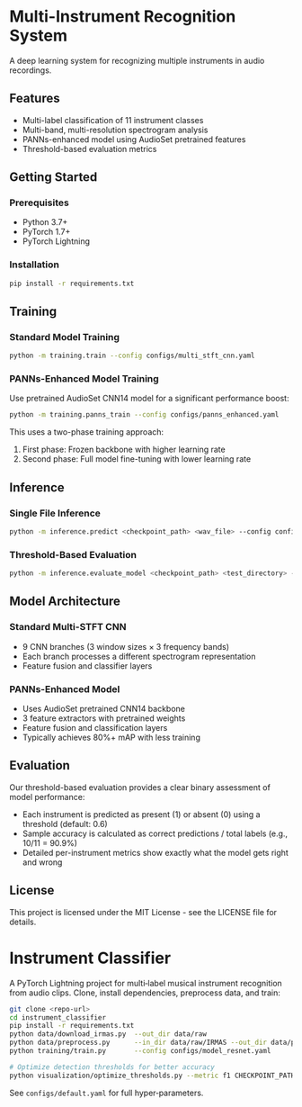 # Multi-Instrument Recognition System

A deep learning system for recognizing multiple instruments in audio recordings.

## Features

- Multi-label classification of 11 instrument classes
- Multi-band, multi-resolution spectrogram analysis
- PANNs-enhanced model using AudioSet pretrained features
- Threshold-based evaluation metrics

## Getting Started

### Prerequisites

- Python 3.7+
- PyTorch 1.7+
- PyTorch Lightning

### Installation

```bash
pip install -r requirements.txt
```

## Training

### Standard Model Training

```bash
python -m training.train --config configs/multi_stft_cnn.yaml
```

### PANNs-Enhanced Model Training

Use pretrained AudioSet CNN14 model for a significant performance boost:

```bash
python -m training.panns_train --config configs/panns_enhanced.yaml
```

This uses a two-phase training approach:
1. First phase: Frozen backbone with higher learning rate
2. Second phase: Full model fine-tuning with lower learning rate

## Inference

### Single File Inference

```bash
python -m inference.predict <checkpoint_path> <wav_file> --config configs/multi_stft_cnn.yaml
```

### Threshold-Based Evaluation

```bash
python -m inference.evaluate_model <checkpoint_path> <test_directory> --threshold 0.6
```

## Model Architecture

### Standard Multi-STFT CNN

- 9 CNN branches (3 window sizes × 3 frequency bands)
- Each branch processes a different spectrogram representation
- Feature fusion and classifier layers

### PANNs-Enhanced Model

- Uses AudioSet pretrained CNN14 backbone
- 3 feature extractors with pretrained weights
- Feature fusion and classification layers
- Typically achieves 80%+ mAP with less training

## Evaluation

Our threshold-based evaluation provides a clear binary assessment of model performance:

- Each instrument is predicted as present (1) or absent (0) using a threshold (default: 0.6)
- Sample accuracy is calculated as correct predictions / total labels (e.g., 10/11 = 90.9%)
- Detailed per-instrument metrics show exactly what the model gets right and wrong

## License

This project is licensed under the MIT License - see the LICENSE file for details.
# Instrument Classifier

A PyTorch Lightning project for multi‑label musical instrument recognition from audio clips.
Clone, install dependencies, preprocess data, and train:

```bash
git clone <repo-url>
cd instrument_classifier
pip install -r requirements.txt
python data/download_irmas.py  --out_dir data/raw
python data/preprocess.py      --in_dir data/raw/IRMAS --out_dir data/processed
python training/train.py       --config configs/model_resnet.yaml

# Optimize detection thresholds for better accuracy
python visualization/optimize_thresholds.py --metric f1 CHECKPOINT_PATH
```

See `configs/default.yaml` for full hyper‑parameters.

